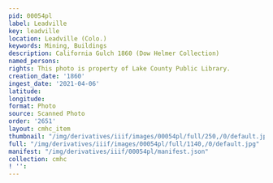 ```yaml
---
pid: 00054pl
label: Leadville
key: leadville
location: Leadville (Colo.)
keywords: Mining, Buildings
description: California Gulch 1860 (Dow Helmer Collection)
named_persons: 
rights: This photo is property of Lake County Public Library.
creation_date: '1860'
ingest_date: '2021-04-06'
latitude: 
longitude: 
format: Photo
source: Scanned Photo
order: '2651'
layout: cmhc_item
thumbnail: "/img/derivatives/iiif/images/00054pl/full/250,/0/default.jpg"
full: "/img/derivatives/iiif/images/00054pl/full/1140,/0/default.jpg"
manifest: "/img/derivatives/iiif/00054pl/manifest.json"
collection: cmhc
! '': 
---
```

